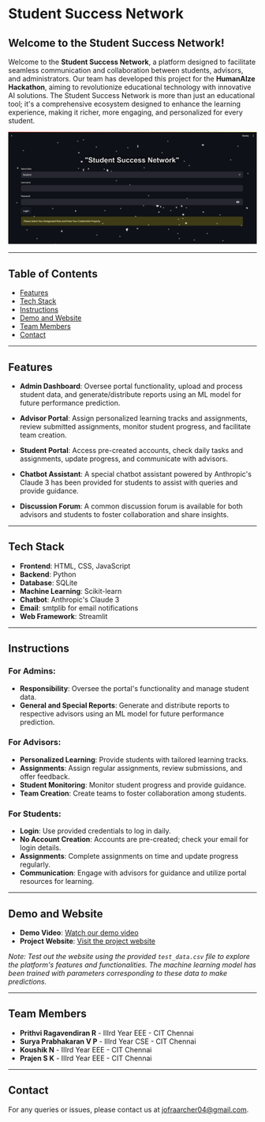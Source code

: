 # Student Success Network

## Welcome to the Student Success Network!

Welcome to the **Student Success Network**, a platform designed to facilitate seamless communication and collaboration between students, advisors, and administrators. Our team has developed this project for the **HumanAIze Hackathon**, aiming to revolutionize educational technology with innovative AI solutions. The Student Success Network is more than just an educational tool; it's a comprehensive ecosystem designed to enhance the learning experience, making it richer, more engaging, and personalized for every student.


![Project Image Placeholder](image.png)

---

## Table of Contents

- [Features](#features)
- [Tech Stack](#tech-stack)
- [Instructions](#instructions)
- [Demo and Website](#demo-and-website)
- [Team Members](#team-members)
- [Contact](#contact)

---

## Features

- **Admin Dashboard**: Oversee portal functionality, upload and process student data, and generate/distribute reports using an ML model for future performance prediction.
  
- **Advisor Portal**: Assign personalized learning tracks and assignments, review submitted assignments, monitor student progress, and facilitate team creation.
  
- **Student Portal**: Access pre-created accounts, check daily tasks and assignments, update progress, and communicate with advisors.

- **Chatbot Assistant**: A special chatbot assistant powered by Anthropic's Claude 3 has been provided for students to assist with queries and provide guidance.

- **Discussion Forum**: A common discussion forum is available for both advisors and students to foster collaboration and share insights.

---

## Tech Stack

- **Frontend**: HTML, CSS, JavaScript
- **Backend**: Python
- **Database**: SQLite
- **Machine Learning**: Scikit-learn
- **Chatbot**: Anthropic's Claude 3
- **Email**: smtplib for email notifications
- **Web Framework**: Streamlit

---

## Instructions

### For Admins:

- **Responsibility**: Oversee the portal's functionality and manage student data.
- **General and Special Reports**: Generate and distribute reports to respective advisors using an ML model for future performance prediction.

### For Advisors:

- **Personalized Learning**: Provide students with tailored learning tracks.
- **Assignments**: Assign regular assignments, review submissions, and offer feedback.
- **Student Monitoring**: Monitor student progress and provide guidance.
- **Team Creation**: Create teams to foster collaboration among students.

### For Students:

- **Login**: Use provided credentials to log in daily.
- **No Account Creation**: Accounts are pre-created; check your email for login details.
- **Assignments**: Complete assignments on time and update progress regularly.
- **Communication**: Engage with advisors for guidance and utilize portal resources for learning.

---

## Demo and Website

- **Demo Video**: [Watch our demo video](https://drive.google.com/file/d/1gPR_R-Tx23l2V95oyK3N4YeENL6A2VXE/view?usp=sharing)
- **Project Website**: [Visit the project website](https://studentsuccessnetwork.streamlit.app/)

*Note: Test out the website using the provided `test_data.csv` file to explore the platform's features and functionalities. The machine learning model has been trained with parameters corresponding to these data to make predictions.*

---

## Team Members

- **Prithvi Ragavendiran R** - IIIrd Year EEE - CIT Chennai
- **Surya Prabhakaran V P** - IIIrd Year CSE - CIT Chennai
- **Koushik N** - IIIrd Year EEE - CIT Chennai
- **Prajen S K** - IIIrd Year EEE - CIT Chennai

---

## Contact

For any queries or issues, please contact us at [jofraarcher04@gmail.com](mailto:jofraarcher04@gmail.com).
